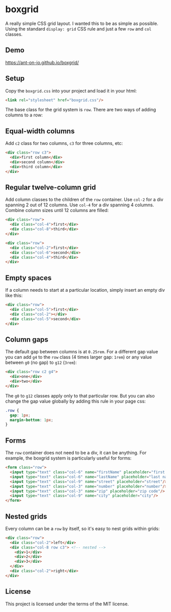 # boxgrid

A really simple CSS grid layout. I wanted this to be as simple as possible.
Using the standard `display: grid` CSS rule and just a few `row` and `col` classes.

## Demo

https://ant-on-io.github.io/boxgrid/

## Setup

Copy the `boxgrid.css` into your project and load it in your html:

```html
<link rel="stylesheet" href="boxgrid.css"/>

```
The base class for the grid system is `row`.
There are two ways of adding columns to a row:

## Equal-width columns

Add `c2` class for two columns, `c3` for three columns, etc:

```html
<div class="row c3">
  <div>first column</div>
  <div>second column</div>
  <div>third column</div>
</div>
```
## Regular twelve-column grid

Add column classes to the children of the `row` container.
Use `col-2` for a div spanning 2 out of 12 columns.
Use `col-4` for a div spanning 4 columns.
Combine column sizes until 12 columns are filled:

```html
<div class="row">
  <div class="col-4">first</div>
  <div class="col-8">third</div>
</div>

<div class="row">
  <div class="col-2">first</div>
  <div class="col-6">second</div>
  <div class="col-4">third</div>
</div>
```

## Empty spaces

If a column needs to start at a particular location, simply insert an empty div like this:

```html
<div class="row">
  <div class="col-5">first</div>
  <div class="col-2"></div>
  <div class="col-5">second</div>
</div>
```

## Column gaps

The default gap between columns is at `0.25rem`.
For a different gap value you can add `g4` to the `row` class (4 times larger gap: `1rem`) or any value between `g0` (no gap) to `g12` (`3rem`):

```html
<div class="row c2 g4">
  <div>one</div>
  <div>two</div>
</div>
```

The `g0` to `g12` classes apply only to that particular row.
But you can also change the gap value globally by adding this rule in your page css:


```css
.row {
  gap: 1px;
  margin-bottom: 1px;
}
```

## Forms

The `row` container does not need to be a div, it can be anything.
For example, the boxgrid system is particularly useful for forms:

```html
<form class="row">
  <input type="text" class="col-6" name="firstName" placeholder="first name"/>
  <input type="text" class="col-6" name="lastName" placeholder="last name"/>
  <input type="text" class="col-9" name="street" placeholder="street"/>
  <input type="text" class="col-3" name="number" placeholder="number"/>
  <input type="text" class="col-3" name="zip" placeholder="zip code"/>
  <input type="text" class="col-9" name="city" placeholder="city"/>
</form>
```

## Nested grids

Every column can be a `row` by itself, so it's easy to nest grids within grids:

```html
<div class="row">
  <div class="col-2">left</div>
  <div class="col-8 row c3"> <!-- nested -->
    <div>1</div>
    <div>2</div>
    <div>3</div>
  </div>
  <div class="col-2">right</div>
</div>
```

## License

This project is licensed under the terms of the MIT license.
